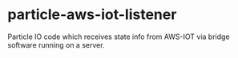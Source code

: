 # particle-aws-iot-listener
Particle IO code which receives state info from AWS-IOT via bridge software running on a server.
